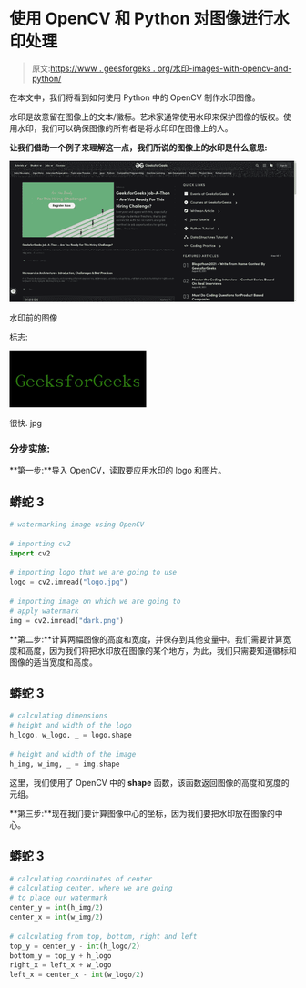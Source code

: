 # 使用 OpenCV 和 Python 对图像进行水印处理

> 原文:[https://www . geesforgeks . org/水印-images-with-opencv-and-python/](https://www.geeksforgeeks.org/watermarking-images-with-opencv-and-python/)

在本文中，我们将看到如何使用 Python 中的 OpenCV 制作水印图像。

水印是故意留在图像上的文本/徽标。艺术家通常使用水印来保护图像的版权。使用水印，我们可以确保图像的所有者是将水印印在图像上的人。

**让我们借助一个例子来理解这一点，我们所说的图像上的水印是什么意思:**

![](img/d5bfed61973a8c7dbbd7dfa33c8b98c0.png)

水印前的图像

标志:

![](img/b6304666addc056095dfc6e62d8da627.png)

很快. jpg

### **分步实施:**

**第一步:**导入 OpenCV，读取要应用水印的 logo 和图片。

## 蟒蛇 3

```py
# watermarking image using OpenCV

# importing cv2
import cv2

# importing logo that we are going to use
logo = cv2.imread("logo.jpg")

# importing image on which we are going to 
# apply watermark
img = cv2.imread("dark.png")
```

**第二步:**计算两幅图像的高度和宽度，并保存到其他变量中。我们需要计算宽度和高度，因为我们将把水印放在图像的某个地方，为此，我们只需要知道徽标和图像的适当宽度和高度。

## 蟒蛇 3

```py
# calculating dimensions
# height and width of the logo
h_logo, w_logo, _ = logo.shape

# height and width of the image
h_img, w_img, _ = img.shape
```

这里，我们使用了 OpenCV 中的 **shape** 函数，该函数返回图像的高度和宽度的元组。

**第三步:**现在我们要计算图像中心的坐标，因为我们要把水印放在图像的中心。

## 蟒蛇 3

```py
# calculating coordinates of center
# calculating center, where we are going 
# to place our watermark
center_y = int(h_img/2)
center_x = int(w_img/2)

# calculating from top, bottom, right and left
top_y = center_y - int(h_logo/2)
bottom_y = top_y + h_logo
right_x = left_x + w_logo
left_x = center_x - int(w_logo/2)
```